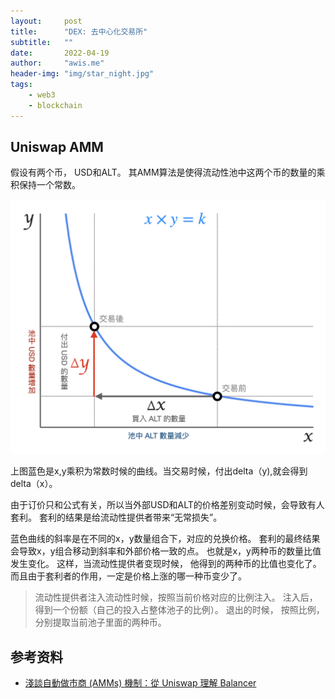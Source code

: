 ```yaml
---
layout:     post
title:      "DEX: 去中心化交易所"
subtitle:   ""
date:       2022-04-19
author:     "awis.me"
header-img: "img/star_night.jpg"
tags:
    - web3
    - blockchain
---
```


## Uniswap AMM

假设有两个币， USD和ALT。 其AMM算法是使得流动性池中这两个币的数量的乘积保持一个常数。

![picture 39](/img/1649868407923.png)  

上图蓝色是x,y乘积为常数时候的曲线。当交易时候，付出delta（y),就会得到delta（x）。

由于订价只和公式有关，所以当外部USD和ALT的价格差别变动时候，会导致有人套利。 套利的结果是给流动性提供者带来“无常损失”。

蓝色曲线的斜率是在不同的x，y数量组合下，对应的兑换价格。 套利的最终结果会导致x，y组合移动到斜率和外部价格一致的点。 也就是x，y两种币的数量比值发生变化。 这样，当流动性提供者变现时候， 他得到的两种币的比值也变化了。而且由于套利者的作用，一定是价格上涨的哪一种币变少了。

> 流动性提供者注入流动性时候，按照当前价格对应的比例注入。 注入后，得到一个份额（自己的投入占整体池子的比例）。 退出的时候， 按照比例，分别提取当前池子里面的两种币。




## 参考资料

- [淺談自動做市商 (AMMs) 機制：從 Uniswap 理解 Balancer](https://medium.com/@cic.ethan/%E6%B7%BA%E8%AB%87%E8%87%AA%E5%8B%95%E5%81%9A%E5%B8%82%E5%95%86-amms-%E6%A9%9F%E5%88%B6-%E5%BE%9E-uniswap-%E7%90%86%E8%A7%A3-balancer-999b700c001)